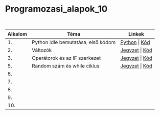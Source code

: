 # Programozasi_alapok_10

<table>
    <caption><br></caption>
    <thead>
        <tr>
            <th>Alkalom</th>
            <th>Téma</th>
            <th>Linkek</th>
        </tr>
    </thead>
    <tbody>
        <tr>
            <td>1.</td>
            <td>Python Idle bemutatása, első kódom</td>
            <td><a href="https://www.python.org/">Python</a> | <a href="https://github.com/czegledi-david/Programozasi_alapok_10/blob/66596bf35da9a1ba43d9515ff9f9eae581a25676/1.alkalom/Hello_world.py">Kód</a></td>
        </tr>
        <tr>
            <td>2.</td>
            <td>Változók</td>
            <td><a href="https://github.com/czegledi-david/Programozasi_alapok_10/blob/66596bf35da9a1ba43d9515ff9f9eae581a25676/2.alkalom/valtozok.pdf">Jegyzet</a> | <a href="https://github.com/czegledi-david/Programozasi_alapok_10/blob/66596bf35da9a1ba43d9515ff9f9eae581a25676/2.alkalom/valtozok.py">Kód</a></td>
        </tr>
        <tr>
            <td>3.</td>
            <td>Operátorok és az IF szerkezet</td>
            <td><a href="https://github.com/czegledi-david/Programozasi_alapok_10/blob/e03dab14dd738ba9bf432b9eed9ae9604b12f3ea/3.alkalom/Oper%C3%A1torok.pdf">Jegyzet</a> | <a href="https://github.com/czegledi-david/Programozasi_alapok_10/blob/e03dab14dd738ba9bf432b9eed9ae9604b12f3ea/3.alkalom/IF%20szerkezet%20%C3%A9s%20oper%C3%A1torok.py">Kód</a></td>
        </tr>
        <tr>
            <td>5.</td>
            <td>Random szám és while ciklus</td>
            <td><a href="https://github.com/czegledi-david/Programozasi_alapok_10/blob/6cc4bc3e7624f49dbdae3f3ee769bf8b5304d2e5/4.alkalom/Random%20sz%C3%A1mok%20gener%C3%A1l%C3%A1sa%20%C3%A9s%20ciklusok.pdf">Jegyzet</a> | <a href="https://github.com/czegledi-david/Programozasi_alapok_10/blob/6cc4bc3e7624f49dbdae3f3ee769bf8b5304d2e5/4.alkalom/teszt.py">Kód</a></td>
        </tr>
        <tr>
            <td>6.</td>
            <td></td>
            <td></td>
        </tr>
        <tr>
            <td>7.</td>
            <td></td>
            <td></td>
        </tr>
        <tr>
            <td>8.</td>
            <td></td>
            <td></td>
        </tr>
        <tr>
            <td>9.</td>
            <td></td>
            <td></td>
        </tr>
        <tr>
            <td>10.</td>
            <td></td>
            <td></td>
        </tr>
    </tbody>
</table>

